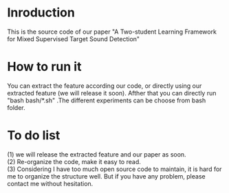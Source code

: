 # Inroduction
This is the source code of our paper "A Two-student Learning Framework for Mixed Supervised Target Sound Detection" <br>
# How to run it
You can extract the feature according our code, or directly using our extracted feature (we will release it soon). Afther that you can directly run "bash bash/*.sh" .The different experiments can be choose from bash folder.
# To do list
(1) we will release the extracted feature and our paper as soon. <br>
(2) Re-organize the code, make it easy to read. <br>
(3) Considering I have too much open source code to maintain, it is hard for me to organize the structure well. But if you have any problem, please contact me without hesitation.